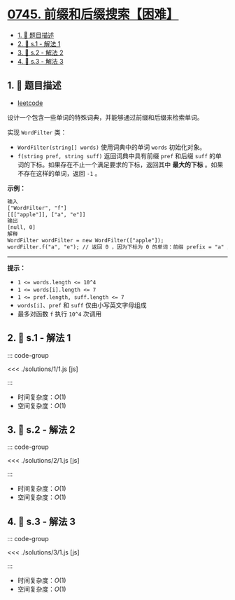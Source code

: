 # [0745. 前缀和后缀搜索【困难】](https://github.com/tnotesjs/TNotes.leetcode/tree/main/notes/0745.%20%E5%89%8D%E7%BC%80%E5%92%8C%E5%90%8E%E7%BC%80%E6%90%9C%E7%B4%A2%E3%80%90%E5%9B%B0%E9%9A%BE%E3%80%91)

<!-- region:toc -->

- [1. 📝 题目描述](#1--题目描述)
- [2. 🎯 s.1 - 解法 1](#2--s1---解法-1)
- [3. 🎯 s.2 - 解法 2](#3--s2---解法-2)
- [4. 🎯 s.3 - 解法 3](#4--s3---解法-3)

<!-- endregion:toc -->

## 1. 📝 题目描述

- [leetcode](https://leetcode.cn/problems/prefix-and-suffix-search/)

设计一个包含一些单词的特殊词典，并能够通过前缀和后缀来检索单词。

实现 `WordFilter` 类：

- `WordFilter(string[] words)` 使用词典中的单词 `words` 初始化对象。
- `f(string pref, string suff)` 返回词典中具有前缀 `pref` 和后缀 `suff` 的单词的下标。如果存在不止一个满足要求的下标，返回其中 **最大的下标** 。如果不存在这样的单词，返回 `-1` 。

**示例：**

```txt
输入
["WordFilter", "f"]
[[["apple"]], ["a", "e"]]
输出
[null, 0]
解释
WordFilter wordFilter = new WordFilter(["apple"]);
wordFilter.f("a", "e"); // 返回 0 ，因为下标为 0 的单词：前缀 prefix = "a" 且 后缀 suffix = "e" 。
```

---

**提示：**

- `1 <= words.length <= 10^4`
- `1 <= words[i].length <= 7`
- `1 <= pref.length, suff.length <= 7`
- `words[i]`、`pref` 和 `suff` 仅由小写英文字母组成
- 最多对函数 `f` 执行 `10^4` 次调用

## 2. 🎯 s.1 - 解法 1

::: code-group

<<< ./solutions/1/1.js [js]

:::

- 时间复杂度：$O(1)$
- 空间复杂度：$O(1)$

## 3. 🎯 s.2 - 解法 2

::: code-group

<<< ./solutions/2/1.js [js]

:::

- 时间复杂度：$O(1)$
- 空间复杂度：$O(1)$

## 4. 🎯 s.3 - 解法 3

::: code-group

<<< ./solutions/3/1.js [js]

:::

- 时间复杂度：$O(1)$
- 空间复杂度：$O(1)$
